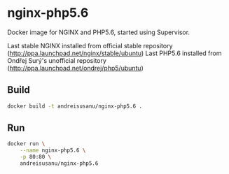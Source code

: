 nginx-php5.6
============

Docker image for NGINX and PHP5.6, started using Supervisor.

Last stable NGINX installed from official stable repository (http://ppa.launchpad.net/nginx/stable/ubuntu)
Last PHP5.6 installed from Ondřej Surý's unofficial repository (http://ppa.launchpad.net/ondrej/php5/ubuntu)


Build
-----

```bash
docker build -t andreisusanu/nginx-php5.6 .
```


Run
-----
```bash
docker run \
    --name nginx-php5.6 \
    -p 80:80 \
    andreisusanu/nginx-php5.6
```